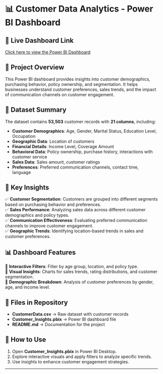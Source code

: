 # 📊 Customer Data Analytics - Power BI Dashboard

## 🔗 Live Dashboard Link  
[Click here to view the Power BI Dashboard](https://app.powerbi.com/groups/me/reports/a19f84f3-ff55-4038-aca7-2cbc314efe38/cad7afd608aa30a152ee?experience=power-bi)

## 📁 Project Overview  
This Power BI dashboard provides insights into customer demographics, purchasing behavior, policy ownership, and segmentation. It helps businesses understand customer preferences, sales trends, and the impact of communication channels on customer engagement.

## 📌 Dataset Summary  
The dataset contains **53,503** customer records with **21 columns**, including:  

- **Customer Demographics**: Age, Gender, Marital Status, Education Level, Occupation  
- **Geographic Data**: Location of customers  
- **Financial Details**: Income Level, Coverage Amount  
- **Behavioral Data**: Policy ownership, purchase history, interactions with customer service  
- **Sales Data**: Sales amount, customer ratings  
- **Preferences**: Preferred communication channels, contact time, language  

## 🎯 Key Insights  
✅ **Customer Segmentation**: Customers are grouped into different segments based on purchasing behavior and preferences.  
✅ **Sales Performance**: Analyzing sales data across different customer demographics and policy types.  
✅ **Communication Effectiveness**: Evaluating preferred communication channels to improve customer engagement.  
✅ **Geographic Trends**: Identifying location-based trends in sales and customer preferences.  

## 📊 Dashboard Features  
📌 **Interactive Filters**: Filter by age group, location, and policy type.  
📌 **Visual Insights**: Charts for sales trends, rating distributions, and customer segmentation.  
📌 **Demographic Breakdown**: Analysis of customer preferences by gender, age, and income level.  

## 📂 Files in Repository  
- **CustomerData.csv** → Raw dataset with customer records  
- **Customer_Insights.pbix** → Power BI dashboard file  
- **README.md** → Documentation for the project  

## 🔧 How to Use  
1. Open **Customer_Insights.pbix** in Power BI Desktop.  
2. Explore interactive visuals and apply filters to analyze specific trends.  
3. Use insights to enhance customer engagement strategies.  

---
  

